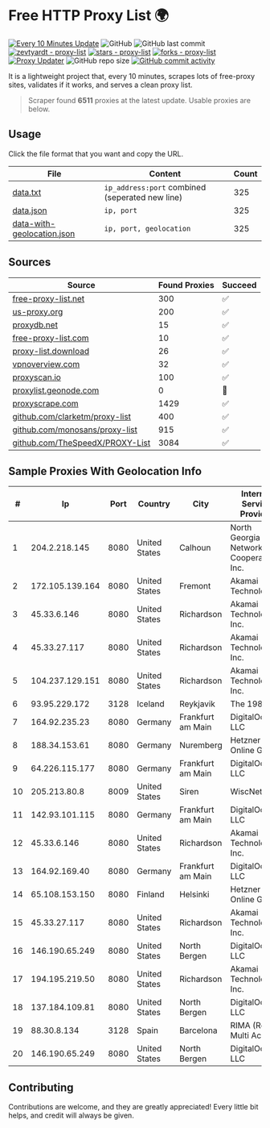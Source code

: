 
# Free HTTP Proxy List 🌍

[![Every 10 Minutes Update](https://github.com/mertguvencli/http-proxy-list/actions/workflows/main.yml/badge.svg?branch=main)](https://github.com/mertguvencli/http-proxy-list/actions/workflows/main.yml)
![GitHub](https://img.shields.io/github/license/mertguvencli/http-proxy-list)
![GitHub last commit](https://img.shields.io/github/last-commit/mertguvencli/http-proxy-list)
[![zevtyardt - proxy-list](https://img.shields.io/static/v1?label=zevtyardt&message=proxy-list&color=blue&logo=github)](https://github.com/zevtyardt/proxy-list "Go to GitHub repo")
[![stars - proxy-list](https://img.shields.io/github/stars/zevtyardt/proxy-list?style=social)](https://github.com/zevtyardt/proxy-list)
[![forks - proxy-list](https://img.shields.io/github/forks/zevtyardt/proxy-list?style=social)](https://github.com/zevtyardt/proxy-list)
[![Proxy Updater](https://github.com/zevtyardt/proxy-list/workflows/Proxy%20Updater/badge.svg)](https://github.com/zevtyardt/proxy-list/actions?query=workflow:"Proxy+Updater")
![GitHub repo size](https://img.shields.io/github/repo-size/zevtyardt/proxy-list)
[![GitHub commit activity](https://img.shields.io/github/commit-activity/m/zevtyardt/proxy-list?logo=commits)](https://github.com/zevtyardt/proxy-list/commits/main)

It is a lightweight project that, every 10 minutes, scrapes lots of free-proxy sites, validates if it works, and serves a clean proxy list.

> Scraper found **6511** proxies at the latest update. Usable proxies are below.

## Usage

Click the file format that you want and copy the URL.

|File|Content|Count|
|----|-------|-----|
|[data.txt](https://raw.githubusercontent.com/mertguvencli/http-proxy-list/main/proxy-list/data.txt)|`ip_address:port` combined (seperated new line)|325|
|[data.json](https://raw.githubusercontent.com/mertguvencli/http-proxy-list/main/proxy-list/data.json)|`ip, port`|325|
|[data-with-geolocation.json](https://raw.githubusercontent.com/mertguvencli/http-proxy-list/main/proxy-list/data-with-geolocation.json)|`ip, port, geolocation`|325|

## Sources

|Source|Found Proxies|Succeed|
|------|-------------|-------|
|[free-proxy-list.net](https://free-proxy-list.net)|300|✅|
|[us-proxy.org](https://www.us-proxy.org)|200|✅|
|[proxydb.net](http://proxydb.net)|15|✅|
|[free-proxy-list.com](https://free-proxy-list.com/?page=&port=&type%5B%5D=http&type%5B%5D=https&up_time=0&search=Search)|10|✅|
|[proxy-list.download](https://www.proxy-list.download/HTTP)|26|✅|
|[vpnoverview.com](https://vpnoverview.com/privacy/anonymous-browsing/free-proxy-servers)|32|✅|
|[proxyscan.io](https://www.proxyscan.io)|100|✅|
|[proxylist.geonode.com](https://proxylist.geonode.com/api/proxy-list?limit=300&page=1&sort_by=lastChecked&sort_type=desc&protocols=http,https)|0|🚫|
|[proxyscrape.com](https://api.proxyscrape.com/v2/?request=displayproxies&protocol=http&timeout=10000&country=all&ssl=all&anonymity=all)|1429|✅|
|[github.com/clarketm/proxy-list](https://raw.githubusercontent.com/clarketm/proxy-list/master/proxy-list-raw.txt)|400|✅|
|[github.com/monosans/proxy-list](https://raw.githubusercontent.com/monosans/proxy-list/main/proxies/http.txt)|915|✅|
|[github.com/TheSpeedX/PROXY-List](https://raw.githubusercontent.com/TheSpeedX/PROXY-List/master/http.txt)|3084|✅|


## Sample Proxies With Geolocation Info

|#|Ip|Port|Country|City|Internet Service Provider|
|-|--|----|-------|----|-------------------------|
|1|204.2.218.145|8080|United States|Calhoun|North Georgia Network Cooperative, Inc.|
|2|172.105.139.164|8080|United States|Fremont|Akamai Technologies|
|3|45.33.6.146|8080|United States|Richardson|Akamai Technologies, Inc.|
|4|45.33.27.117|8080|United States|Richardson|Akamai Technologies, Inc.|
|5|104.237.129.151|8080|United States|Richardson|Akamai Technologies, Inc.|
|6|93.95.229.172|3128|Iceland|Reykjavik|The 1984 ehf|
|7|164.92.235.23|8080|Germany|Frankfurt am Main|DigitalOcean, LLC|
|8|188.34.153.61|8080|Germany|Nuremberg|Hetzner Online GmbH|
|9|64.226.115.177|8080|Germany|Frankfurt am Main|DigitalOcean, LLC|
|10|205.213.80.8|8009|United States|Siren|WiscNet|
|11|142.93.101.115|8080|Germany|Frankfurt am Main|DigitalOcean, LLC|
|12|45.33.6.146|8080|United States|Richardson|Akamai Technologies, Inc.|
|13|164.92.169.40|8080|Germany|Frankfurt am Main|DigitalOcean, LLC|
|14|65.108.153.150|8080|Finland|Helsinki|Hetzner Online GmbH|
|15|45.33.27.117|8080|United States|Richardson|Akamai Technologies, Inc.|
|16|146.190.65.249|8080|United States|North Bergen|DigitalOcean, LLC|
|17|194.195.219.50|8080|United States|Richardson|Akamai Technologies, Inc.|
|18|137.184.109.81|8080|United States|North Bergen|DigitalOcean, LLC|
|19|88.30.8.134|3128|Spain|Barcelona|RIMA (Red IP Multi Acceso)|
|20|146.190.65.249|8080|United States|North Bergen|DigitalOcean, LLC|



## Contributing

Contributions are welcome, and they are greatly appreciated! Every
little bit helps, and credit will always be given.


